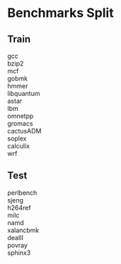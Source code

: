 # Benchmarks Split

## Train
gcc  
bzip2  
mcf  
gobmk  
hmmer  
libquantum  
astar  
lbm  
omnetpp  
gromacs  
cactusADM  
soplex  
calculix  
wrf  

## Test
perlbench  
sjeng  
h264ref  
milc  
namd  
xalancbmk  
dealII  
povray  
sphinx3  